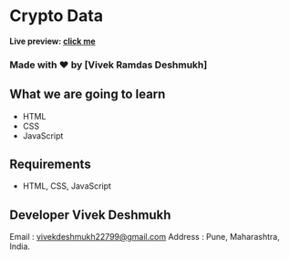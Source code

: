 # Crypto Data

**Live preview: [click me](https://vivekdeshmukh22799.github.io/Vivek_Deshmukh_DOM_final_6th_Oct_2023/)**

### Made with ❤️ by [Vivek Ramdas Deshmukh]

## What we are going to learn
- HTML
- CSS 
- JavaScript

## Requirements
- HTML, CSS, JavaScript

## Developer Vivek Deshmukh
Email : vivekdeshmukh22799@gmail.com
Address : Pune, Maharashtra, India.